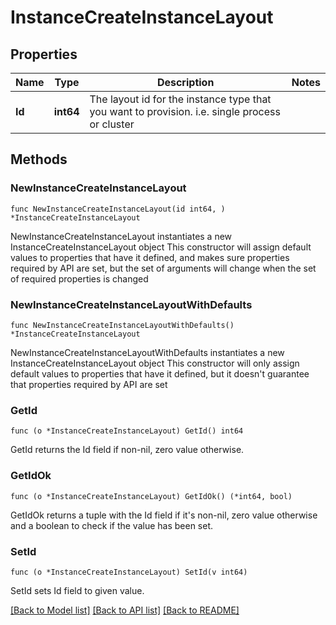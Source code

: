 # InstanceCreateInstanceLayout

## Properties

Name | Type | Description | Notes
------------ | ------------- | ------------- | -------------
**Id** | **int64** | The layout id for the instance type that you want to provision. i.e. single process or cluster | 

## Methods

### NewInstanceCreateInstanceLayout

`func NewInstanceCreateInstanceLayout(id int64, ) *InstanceCreateInstanceLayout`

NewInstanceCreateInstanceLayout instantiates a new InstanceCreateInstanceLayout object
This constructor will assign default values to properties that have it defined,
and makes sure properties required by API are set, but the set of arguments
will change when the set of required properties is changed

### NewInstanceCreateInstanceLayoutWithDefaults

`func NewInstanceCreateInstanceLayoutWithDefaults() *InstanceCreateInstanceLayout`

NewInstanceCreateInstanceLayoutWithDefaults instantiates a new InstanceCreateInstanceLayout object
This constructor will only assign default values to properties that have it defined,
but it doesn't guarantee that properties required by API are set

### GetId

`func (o *InstanceCreateInstanceLayout) GetId() int64`

GetId returns the Id field if non-nil, zero value otherwise.

### GetIdOk

`func (o *InstanceCreateInstanceLayout) GetIdOk() (*int64, bool)`

GetIdOk returns a tuple with the Id field if it's non-nil, zero value otherwise
and a boolean to check if the value has been set.

### SetId

`func (o *InstanceCreateInstanceLayout) SetId(v int64)`

SetId sets Id field to given value.



[[Back to Model list]](../README.md#documentation-for-models) [[Back to API list]](../README.md#documentation-for-api-endpoints) [[Back to README]](../README.md)


